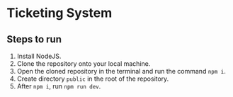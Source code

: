 # Ticketing System

## Steps to run

1. Install NodeJS.
2. Clone the repository onto your local machine.
3. Open the cloned repository in the terminal and run the command `npm i`.
4. Create directory `public` in the root of the repository.
5. After `npm i`, run `npm run dev`.